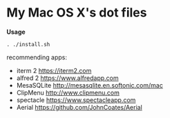 My Mac OS X's dot files
=======================

**Usage**

    . ./install.sh

recommending apps:

- iterm 2 <https://iterm2.com>
- alfred 2 <https://www.alfredapp.com>
- MesaSQLite <http://mesasqlite.en.softonic.com/mac>
- ClipMenu <http://www.clipmenu.com>
- spectacle <https://www.spectacleapp.com>
- Aerial <https://github.com/JohnCoates/Aerial>
